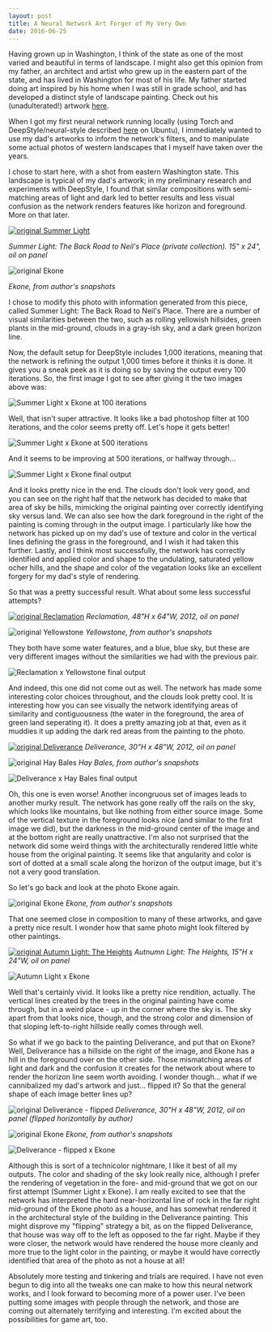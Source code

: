 ```yaml
---
layout: post
title: A Neural Network Art Forger of My Very Own
date: 2016-06-25
---
```


Having grown up in Washington, I think of the state as one of the most varied and beautiful in terms of landscape. I might also get this opinion from my father, an architect and artist who grew up in the eastern part of the state, and has lived in Washington for most of his life. My father started doing art inspired by his home when I was still in grade school, and has developed a distinct style of landscape painting. Check out his (unadulterated!) artwork [here](http://scottallenarchitectureseattle.com/artwork/).

When I got my first neural network running locally (using Torch and DeepStyle/neural-style described [here](https://github.com/jcjohnson/neural-style) on Ubuntu), I immediately wanted to use my dad's artworks to inform the network's filters, and to manipulate some actual photos of western landscapes that I myself have taken over the years.

I chose to start here, with a shot from eastern Washington state. This landscape is typical of my dad's artwork; in my preliminary research and experiments with DeepStyle, I found that similar compositions with semi-matching areas of light and dark led to better results and less visual confusion as the network renders features like horizon and foreground. More on that later.

[![original Summer Light](/img/SummerLightTheBackRoadtoNeils.jpg)](http://scottallenarchitectureseattle.com/artwork/)

*Summer Light: The Back Road to Neil's Place (private collection). 15" x 24", oil on panel*

![original Ekone](/img/ekone-1004.jpg) 

*Ekone, from author's snapshots*

I chose to modify this photo with information generated from this piece, called Summer Light: The Back Road to Neil's Place. There are a number of visual similarities between the two, such as rolling yellowish hillsides, green plants in the mid-ground, clouds in a gray-ish sky, and a dark green horizon line.

Now, the default setup for DeepStyle includes 1,000 iterations, meaning that the network is refining the output 1,000 times before it thinks it is done. It gives you a sneak peek as it is doing so by saving the output every 100 iterations. So, the first image I got to see after giving it the two images above was:

![Summer Light x Ekone at 100 iterations](/img/Ekone%20to%20Summer%20Light%20out_100.png)

Well, that isn't super attractive. It looks like a bad photoshop filter at 100 iterations, and the color seems pretty off. Let's hope it gets better!

![Summer Light x Ekone at 500 iterations](/img/Ekone%20to%20Summer%20Light%20out_500.png)

And it seems to be improving at 500 iterations, or halfway through...

![Summer Light x Ekone final output](/img/Ekone%20to%20Summer%20Light%20out.png)

And it looks pretty nice in the end. The clouds don't look very good, and you can see on the right half that the network has decided to make that area of sky be hills, mimicking the original painting over correctly identifying sky versus land. We can also see how the dark foreground in the right of the painting is coming through in the output image. I particularly like how the network has picked up on my dad's use of texture and color in the vertical lines defining the grass in the foreground, and I wish it had taken this further. Lastly, and I think most successfully, the network has correctly identified and applied color and shape to the undulating, saturated yellow ocher hills, and the shape and color of the vegatation looks like an excellent forgery for my dad's style of rendering.

So that was a pretty successful result. What about some less successful attempts?

[![original Reclamation](/img/Reclamation.jpg)](http://scottallenarchitectureseattle.com/artwork/)
*Reclamation, 48"H x 64"W, 2012, oil on panel*

![original Yellowstone](/img/Yellowstone.jpg)
*Yellowstone, from author's snapshots*

They both have some water features, and a blue, blue sky, but these are very different images without the similarities we had with the previous pair. 

![Reclamation x Yellowstone final output](/img/Reclamation%20and%20barbed%20wire%20ball.png)

And indeed, this one did not come out as well. The network has made some interesting color choices throughout, and the clouds look pretty cool. It is interesting how you can see visually the network identifying areas of similarity and contiguousness (the water in the foreground, the area of green land seperating it). It does a pretty amazing job at that, even as it muddies it up adding the dark red areas from the painting to the photo.

[![original Deliverance](/img/Deliverance.jpg)](http://scottallenarchitectureseattle.com/artwork/)
*Deliverance, 30"H x 48"W, 2012, oil on panel*

![original Hay Bales](/img/Hay.jpg)
*Hay Bales, from author's snapshots*

![Deliverance x Hay Bales final output](/img/Deliverance%20to%20Hay.png)

Oh, this one is even worse! Another incongruous set of images leads to another murky result. The network has gone really off the rails on the sky, which looks like mountains, but like nothing from either source image. Some of the vertical texture in the foreground looks nice (and similar to the first image we did), but the darkness in the mid-ground center of the image and at the bottom right are really unattractive. I'm also not surprised that the network did some weird things with the architecturally rendered little white house from the original painting. It seems like that angularity and color is sort of dotted at a small scale along the horizon of the output image, but it's not a very good translation.

So let's go back and look at the photo Ekone again. 

![original Ekone](/img/ekone-1004.jpg) 
*Ekone, from author's snapshots*

That one seemed close in composition to many of these artworks, and gave a pretty nice result. I wonder how that same photo might look filtered by other paintings.

[![original Autumn Light: The Heights](/img/AutumnLightTheHeights.jpg)](http://scottallenarchitectureseattle.com/artwork/)
*Autnumn Light: The Heights, 15"H x 24"W, oil on panel*

![Autumn Light x Ekone](/img/autnumn%20to%20ekone.png)

Well that's certainly vivid. It looks like a pretty nice rendition, actually. The vertical lines created by the trees in the original painting have come through, but in a weird place - up in the corner where the sky is. The sky apart from that looks nice, though, and the strong color and dimension of that sloping left-to-right hillside really comes through well.

So what if we go back to the painting Deliverance, and put that on Ekone? Well, Deliverance has a hillside on the right of the image, and Ekone has a hill in the foreground over on the other side. Those mismatching areas of light and dark and the confusion it creates for the network about where to render the horizon line seem worth avoiding. I wonder though... what if we cannibalized my dad's artwork and just... flipped it? So that the general shape of each image better lines up?

![original Deliverance - flipped](/img/252505_Deliverance.jpg)
*Deliverance, 30"H x 48"W, 2012, oil on panel (flipped horizontally by author)*

![original Ekone](/img/ekone-1004.jpg) 
*Ekone, from author's snapshots*

![Deliverance - flipped x Ekone](/img/deliveranceflippedxekone.png)

Although this is sort of a technicolor nightmare, I like it best of all my outputs. The color and shading of the sky look really nice, although I prefer the rendering of vegetation in the fore- and mid-ground that we got on our first attempt (Summer Light x Ekone). I am really excited to see that the network has interpreted the hard near-horizontal line of rock in the far right mid-ground of the Ekone photo as a house, and has somewhat rendered it in the architectural style of the building in the Deliverance painting. This might disprove my "flipping" strategy a bit, as on the flipped Deliverance, that house was way off to the left as opposed to the far right. Maybe if they were closer, the network would have rendered the house more cleanly and more true to the light color in the painting, or maybe it would have correctly identified that area of the photo as not a house at all!

Absolutely more testing and tinkering and trials are required. I have not even begun to dig into all the tweaks one can make to how this neural network works, and I look forward to becoming more of a power user. I've been putting some images with people through the network, and those are coming out alternately terrifying and interesting. I'm excited about the possibilities for game art, too. 




